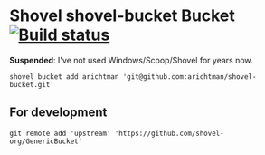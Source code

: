 # Shovel shovel-bucket Bucket [![Build status](https://ci.appveyor.com/api/projects/status/km2725jsq238w1c8/branch/main?svg=true)](https://ci.appveyor.com/project/arichtman/shovel-bucket/branch/main)

**Suspended**: I've not used Windows/Scoop/Shovel for years now.

`shovel bucket add arichtman 'git@github.com:arichtman/shovel-bucket.git'`

## For development

`git remote add 'upstream' 'https://github.com/shovel-org/GenericBucket'`
